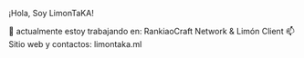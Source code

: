  ¡Hola, Soy LimonTaKA!
 
🔭 actualmente estoy trabajando en: RankiaoCraft Network & Limón Client
📫 Sitio web y contactos: limontaka.ml
